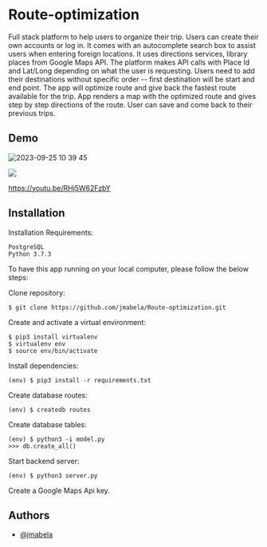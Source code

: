 # Route-optimization

Full stack platform to help users to organize their trip. Users can create their own accounts or log in. It comes with an autocomplete search box to assist users when entering foreign locations. It uses directions services, library places from Google Maps API. The platform makes API calls with Place Id and Lat/Long depending on what the user is requesting. Users need to add their destinations without specific order -- first destination will be start and end point. The app will optimize route and give back the fastest route available for the trip. App renders a map with the optimized route and gives step by step directions of the route. User can save and come back to their previous trips.



## Demo
![2023-09-25 10 39 45](https://github.com/jmabela/Route-optimization/assets/114891957/44b28b8d-4404-4048-9d62-f2f37f786c07)

<img src='./static/css/images-read-me/2023-09-25 14.03.59.gif'>


https://youtu.be/RHj5W62FzbY



## Installation

Installation
Requirements:

    PostgreSQL
    Python 3.7.3

To have this app running on your local computer, please follow the below steps:

Clone repository:

    $ git clone https://github.com/jmabela/Route-optimization.git

Create and activate a virtual environment:

    $ pip3 install virtualenv
    $ virtualenv env
    $ source env/bin/activate

Install dependencies:

    (env) $ pip3 install -r requirements.txt

Create database routes:

    (env) $ createdb routes

Create database tables:

    (env) $ python3 -i model.py
    >>> db.create_all()

Start backend server:

    (env) $ python3 server.py
    
 Create a Google Maps Api key.



## Authors

- [@jmabela](https://www.github.com/jmabela)

